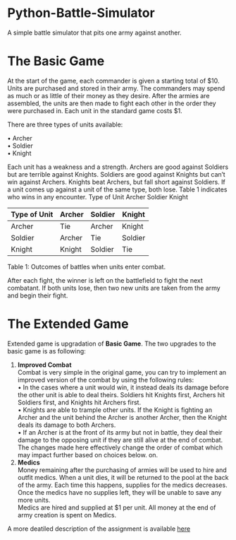 # Python-Battle-Simulator

A simple battle simulator that pits one army against another.

# The Basic Game

At the start of the game, each commander is given a starting total of $10. Units are purchased and stored in their army. The commanders may spend as much or as little of their money as they desire. After the armies are assembled, the units are then made to fight each other in the order they were purchased in. Each unit in the standard game costs $1.

There are three types of units available:

• Archer  
• Soldier  
• Knight  

Each unit has a weakness and a strength. Archers are good against Soldiers but are terrible against Knights. Soldiers are good against Knights but can’t win against Archers. Knights beat Archers, but fall short against Soldiers. If a unit comes up against a unit of the same type, both lose. Table 1 indicates who wins in any encounter.
 Type of Unit Archer Soldier Knight
 
 |  Type of Unit | Archer  | Soldier  | Knight  |
 |  -----------  | ------  | -------  | -----   |
 | Archer        | Tie     |  Archer  | Knight  |
 | Soldier       | Archer  |  Tie     | Soldier |
 | Knight        | Knight  |  Soldier | Tie     |  
 
  Table 1: Outcomes of battles when units enter combat.  
  
After each fight, the winner is left on the battlefield to fight the next combatant. If both units lose, then two new units are taken from the army and begin their fight.

# The Extended Game

Extended game is upgradation of **Basic Game**. The two upgrades to the basic game is as following:  

1. **Improved Combat**<br>
Combat is very simple in the original game, you can try to implement an improved version of the combat by using the following rules:<br>
• In the cases where a unit would win, it instead deals its damage before the other unit is able to deal theirs. Soldiers hit Knights first, Archers hit Soldiers first, and Knights hit Archers first.<br>
• Knights are able to trample other units. If the Knight is fighting an Archer and the unit behind the Archer is another Archer, then the Knight deals its damage to both Archers.<br>
• If an Archer is at the front of its army but not in battle, they deal their damage to the opposing unit if they are still alive at the end of combat.<br>
The changes made here effectively change the order of combat which may impact further based on choices below.
on.
2. **Medics**<br>
Money remaining after the purchasing of armies will be used to hire and outfit medics. When a unit dies, it will be returned to the pool at the back of the army. Each time this happens, supplies for the medics decreases. Once the medics have no supplies left, they will be unable to save any more units.<br>
Medics are hired and supplied at $1 per unit. All money at the end of army creation is spent on Medics.<br>

A more deatiled description of the assignment is available [here](https://github.com/AshwaniKuSingh/Python-Battle-Simulator/blob/master/FIT9133-Assign-01.pdf)
